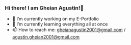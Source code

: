 ### Hi there! I am Gheian Agustin!👋

<!--
**y4to/y4to** is a ✨ _special_ ✨ repository because its `README.md` (this file) appears on your GitHub profile.

Here are some ideas to get you started: -->

- 🔭 I’m currently working on my E-Portfolio
- 🌱 I’m currently learning everything all at once
- 📫 How to reach me: gheianagustin2001@gmail.com / agustin.gheian2001@gmail.com

